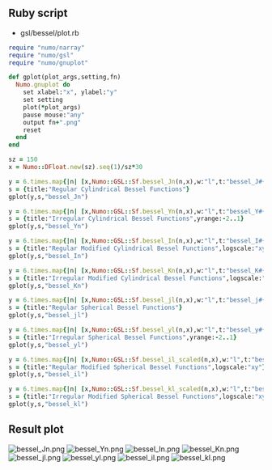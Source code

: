 ## Ruby script

* gsl/bessel/plot.rb

```ruby
require "numo/narray"
require "numo/gsl"
require "numo/gnuplot"

def gplot(plot_args,setting,fn)
  Numo.gnuplot do
    set xlabel:"x", ylabel:"y"
    set setting
    plot(*plot_args)
    pause mouse:"any"
    output fn+".png"
    reset
  end
end

sz = 150
x = Numo::DFloat.new(sz).seq(1)/sz*30

y = 6.times.map{|n| [x,Numo::GSL::Sf.bessel_Jn(n,x),w:"l",t:"bessel_J#{n}"]}
s = {title:"Regular Cylindrical Bessel Functions"}
gplot(y,s,"bessel_Jn")

y = 6.times.map{|n| [x,Numo::GSL::Sf.bessel_Yn(n,x),w:"l",t:"bessel_Y#{n}"]}
s = {title:"Irregular Cylindrical Bessel Functions",yrange:-2..1}
gplot(y,s,"bessel_Yn")

y = 6.times.map{|n| [x,Numo::GSL::Sf.bessel_In(n,x),w:"l",t:"bessel_I#{n}"]}
s = {title:"Regular Modified Cylindrical Bessel Functions",logscale:"xy"}
gplot(y,s,"bessel_In")

y = 6.times.map{|n| [x,Numo::GSL::Sf.bessel_Kn(n,x),w:"l",t:"bessel_K#{n}"]}
s = {title:"Irregular Modified Cylindrical Bessel Functions",logscale:"xy"}
gplot(y,s,"bessel_Kn")

y = 6.times.map{|n| [x,Numo::GSL::Sf.bessel_jl(n,x),w:"l",t:"bessel_j#{n}"]}
s = {title:"Regular Spherical Bessel Functions"}
gplot(y,s,"bessel_jl")

y = 6.times.map{|n| [x,Numo::GSL::Sf.bessel_yl(n,x),w:"l",t:"bessel_y#{n}"]}
s = {title:"Irregular Spherical Bessel Functions",yrange:-2..1}
gplot(y,s,"bessel_yl")

y = 6.times.map{|n| [x,Numo::GSL::Sf.bessel_il_scaled(n,x),w:"l",t:"bessel_i#{n}"]}
s = {title:"Regular Modified Spherical Bessel Functions",logscale:"xy"}
gplot(y,s,"bessel_il")

y = 6.times.map{|n| [x,Numo::GSL::Sf.bessel_kl_scaled(n,x),w:"l",t:"bessel_k#{n}"]}
s = {title:"Irregular Modified Spherical Bessel Functions",logscale:"xy"}
gplot(y,s,"bessel_kl")
```

## Result plot

![bessel_Jn.png](https://raw.github.com/ruby-numo/numo-gnuplot-demo/master/gsl/bessel/bessel_Jn.png)
![bessel_Yn.png](https://raw.github.com/ruby-numo/numo-gnuplot-demo/master/gsl/bessel/bessel_Yn.png)
![bessel_In.png](https://raw.github.com/ruby-numo/numo-gnuplot-demo/master/gsl/bessel/bessel_In.png)
![bessel_Kn.png](https://raw.github.com/ruby-numo/numo-gnuplot-demo/master/gsl/bessel/bessel_Kn.png)
![bessel_jl.png](https://raw.github.com/ruby-numo/numo-gnuplot-demo/master/gsl/bessel/bessel_jl.png)
![bessel_yl.png](https://raw.github.com/ruby-numo/numo-gnuplot-demo/master/gsl/bessel/bessel_yl.png)
![bessel_il.png](https://raw.github.com/ruby-numo/numo-gnuplot-demo/master/gsl/bessel/bessel_il.png)
![bessel_kl.png](https://raw.github.com/ruby-numo/numo-gnuplot-demo/master/gsl/bessel/bessel_kl.png)
